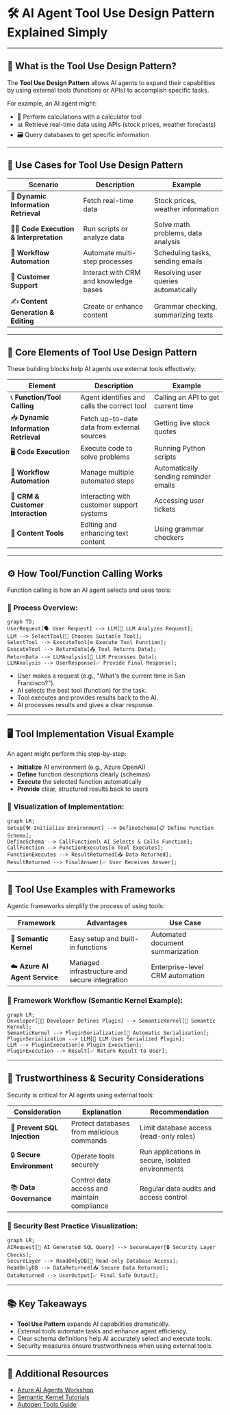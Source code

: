 # 🛠️ AI Agent Tool Use Design Pattern Explained Simply

---

## 📌 **What is the Tool Use Design Pattern?**

The **Tool Use Design Pattern** allows AI agents to expand their capabilities by using external tools (functions or APIs) to accomplish specific tasks.

For example, an AI agent might:
- 🧮 Perform calculations with a calculator tool
- 📊 Retrieve real-time data using APIs (stock prices, weather forecasts)
- 🗃️ Query databases to get specific information

---

## 🎯 **Use Cases for Tool Use Design Pattern**

| Scenario | Description | Example |
|---|---|---|
| 📡 **Dynamic Information Retrieval** | Fetch real-time data | Stock prices, weather information |
| 🧑‍💻 **Code Execution & Interpretation** | Run scripts or analyze data | Solve math problems, data analysis |
| 🔄 **Workflow Automation** | Automate multi-step processes | Scheduling tasks, sending emails |
| 🙋 **Customer Support** | Interact with CRM and knowledge bases | Resolving user queries automatically |
| ✍️ **Content Generation & Editing** | Create or enhance content | Grammar checking, summarizing texts |

---

## 🧱 **Core Elements of Tool Use Design Pattern**

These building blocks help AI agents use external tools effectively:

| Element | Description | Example |
|---|---|---|
| 📞 **Function/Tool Calling** | Agent identifies and calls the correct tool | Calling an API to get current time |
| 📥 **Dynamic Information Retrieval** | Fetch up-to-date data from external sources | Getting live stock quotes |
| 🖥️ **Code Execution** | Execute code to solve problems | Running Python scripts |
| 🔁 **Workflow Automation** | Manage multiple automated steps | Automatically sending reminder emails |
| 💬 **CRM & Customer Interaction** | Interacting with customer support systems | Accessing user tickets |
| 📝 **Content Tools** | Editing and enhancing text content | Using grammar checkers |

---

## ⚙️ **How Tool/Function Calling Works**

Function calling is how an AI agent selects and uses tools:

### 📌 **Process Overview:**
```mermaid
graph TD;
UserRequest[🗣️ User Request] --> LLM[🤖 LLM Analyzes Request];
LLM --> SelectTool[📑 Chooses Suitable Tool];
SelectTool --> ExecuteTool[⚙️ Execute Tool Function];
ExecuteTool --> ReturnData[📤 Tool Returns Data];
ReturnData --> LLMAnalysis[🤖 LLM Processes Data];
LLMAnalysis --> UserResponse[✅ Provide Final Response];
```

- User makes a request (e.g., "What's the current time in San Francisco?").
- AI selects the best tool (function) for the task.
- Tool executes and provides results back to the AI.
- AI processes results and gives a clear response.

---

## 🖥️ **Tool Implementation Visual Example**

An agent might perform this step-by-step:

- **Initialize** AI environment (e.g., Azure OpenAI)
- **Define** function descriptions clearly (schemas)
- **Execute** the selected function automatically
- **Provide** clear, structured results back to users

### 📌 **Visualization of Implementation:**
```mermaid
graph LR;
Setup[🛠️ Initialize Environment] --> DefineSchema[📋 Define Function Schema];
DefineSchema --> CallFunction[📞 AI Selects & Calls Function];
CallFunction --> FunctionExecutes[⚙️ Tool Executes];
FunctionExecutes --> ResultReturned[📤 Data Returned];
ResultReturned --> FinalAnswer[✅ User Receives Answer];
```

---

## 🔧 **Tool Use Examples with Frameworks**

Agentic frameworks simplify the process of using tools:

| Framework | Advantages | Use Case |
|-----------|------------|----------|
| 🧩 **Semantic Kernel** | Easy setup and built-in functions | Automated document summarization |
| ☁️ **Azure AI Agent Service** | Managed infrastructure and secure integration | Enterprise-level CRM automation |

### 📌 **Framework Workflow (Semantic Kernel Example):**
```mermaid
graph LR;
Developer[🧑‍💻 Developer Defines Plugin] --> SemanticKernel[🧩 Semantic Kernel];
SemanticKernel --> PluginSerialization[📑 Automatic Serialization];
PluginSerialization --> LLM[🤖 LLM Uses Serialized Plugin];
LLM --> PluginExecution[⚙️ Plugin Execution];
PluginExecution --> Result[✅ Return Result to User];
```

---

## 🚨 **Trustworthiness & Security Considerations**

Security is critical for AI agents using external tools:

| Consideration | Explanation | Recommendation |
|---------------|-------------|----------------|
| 🚫 **Prevent SQL Injection** | Protect databases from malicious commands | Limit database access (read-only roles) |
| 🔒 **Secure Environment** | Operate tools securely | Run applications in secure, isolated environments |
| 📚 **Data Governance** | Control data access and maintain compliance | Regular data audits and access control |

### 📌 **Security Best Practice Visualization:**
```mermaid
graph LR;
AIRequest[🤖 AI Generated SQL Query] --> SecureLayer[🔒 Security Layer Checks];
SecureLayer --> ReadOnlyDB[📗 Read-only Database Access];
ReadOnlyDB --> DataReturned[📥 Secure Data Returned];
DataReturned --> UserOutput[✅ Final Safe Output];
```

---

## 📚 **Key Takeaways**

- **Tool Use Pattern** expands AI capabilities dramatically.
- External tools automate tasks and enhance agent efficiency.
- Clear schema definitions help AI accurately select and execute tools.
- Security measures ensure trustworthiness when using external tools.

---

## 🌟 **Additional Resources**

- [Azure AI Agents Workshop](https://microsoft.github.io/build-your-first-agent-with-azure-ai-agent-service-workshop/)
- [Semantic Kernel Tutorials](https://learn.microsoft.com/semantic-kernel/concepts/ai-services/chat-completion/function-calling/?pivots=programming-language-python)
- [Autogen Tools Guide](https://microsoft.github.io/autogen/dev/user-guide/core-user-guide/components/tools.html)